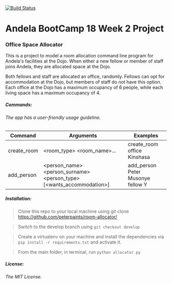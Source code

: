 [![Build Status](https://travis-ci.org/peterpaints/room-allocator.svg?branch=task_0)](https://travis-ci.org/peterpaints/room-allocator)
# Andela BootCamp 18 Week 2 Project
### Office Space Allocator

This is a project to model a room allocation command line program for Andela's
facilities at the Dojo.
When either a new fellow or member of staff joins Andela, they are allocated space at the Dojo.

Both fellows and staff are allocated an office, randomly.
Fellows can opt for accommodation at the Dojo, but members of staff do not have this option.
Each office at the Dojo has a maximum occupancy of 6 people, while each living space has a maximum
occupancy of 4.

##### Commands:

###### The app has a user-friendly usage guideline.

Command | Arguments | Examples
------- | --------- | --------
create_room | <room_type> <room_name>... | create_room office Kinshasa
add_person | <person_name> <person_surname> <person_type> [<wants_accommodation>] | add_person Peter Musonye fellow Y


##### Installation:

> Clone this repo to your local machine using git clone https://github.com/peterpaints/room-allocator/

> Switch to the develop branch using `git checkout develop`

> Create a virtualenv on your machine and install the dependencies via `pip install -r requirements.txt` and activate it.

> From the main folder, in terminal, run `python allocator.py`

##### License:

###### The MIT License.
